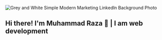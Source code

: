 ![Grey and White Simple Modern Marketing Linkedln Background Photo](https://github.com/user-attachments/assets/c8d30ade-4c82-4502-b04c-d8dee97b4309)

## Hi there! I'm Muhammad Raza 👋 | I am web development

